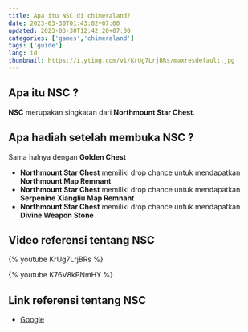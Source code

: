 ```yaml
---
title: Apa itu NSC di chimeraland?
date: 2023-03-30T01:43:02+07:00
updated: 2023-03-30T12:42:20+07:00
categories: ['games','chimeraland']
tags: ['guide']
lang: id
thumbnail: https://i.ytimg.com/vi/KrUg7LrjBRs/maxresdefault.jpg
---
```


## Apa itu NSC ?

**NSC** merupakan singkatan dari **Northmount Star Chest**.

## Apa hadiah setelah membuka NSC ?
Sama halnya dengan **Golden Chest**
- **Northmount Star Chest** memiliki drop chance untuk mendapatkan **Northmount Map Remnant**
- **Northmount Star Chest** memiliki drop chance untuk mendapatkan **Serpenine Xiangliu Map Remnant**
- **Northmount Star Chest** memiliki drop chance untuk mendapatkan **Divine Weapon Stone**

## Video referensi tentang NSC

{% youtube KrUg7LrjBRs %}

{% youtube K76V8kPNmHY %}

## Link referensi tentang NSC
- [Google](https://www.google.com/search?q=northmount+star+chest+chimeraland&client=firefox-b-d&sxsrf=APwXEdeyweGyXeJMc1YGoq9ui5G8s-b6eg%3A1680115739768&ei=G4gkZKzELqqD4-EPrvyu-AY&ved=0ahUKEwjsvebu5oH-AhWqwTgGHS6-C28Q4dUDCA4&uact=5&oq=northmount+star+chest+chimeraland&gs_lcp=Cgxnd3Mtd2l6LXNlcnAQAzIFCCEQoAE6CAgAEKIEELADOgsIABCJBRCiBBCwAzoECCEQFUoECEEYAVCcAljpDmCZE2gBcAB4AIABlwGIAZQKkgEDNC44mAEAoAEByAEDwAEB&sclient=gws-wiz-serp)